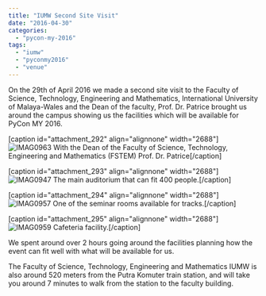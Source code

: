 ```yaml
---
title: "IUMW Second Site Visit"
date: "2016-04-30"
categories: 
  - "pycon-my-2016"
tags: 
  - "iumw"
  - "pyconmy2016"
  - "venue"
---
```


On the 29th of April 2016 we made a second site visit to the Faculty of Science, Technology, Engineering and Mathematics, International University of Malaya-Wales and the Dean of the faculty, Prof. Dr. Patrice brought us around the campus showing us the facilities which will be available for PyCon MY 2016.

\[caption id="attachment\_292" align="alignnone" width="2688"\]![IMAG0963](images/imag0963.jpg) With the Dean of the Faculty of Science, Technology, Engineering and Mathematics (FSTEM) Prof. Dr. Patrice\[/caption\]

\[caption id="attachment\_293" align="alignnone" width="2688"\]![IMAG0947](images/imag0947.jpg) The main auditorium that can fit 400 people.\[/caption\]

\[caption id="attachment\_294" align="alignnone" width="2688"\]![IMAG0957](images/imag0957.jpg) One of the seminar rooms available for tracks.\[/caption\]

\[caption id="attachment\_295" align="alignnone" width="2688"\]![IMAG0959](images/imag0959.jpg) Cafeteria facility.\[/caption\]

We spent around over 2 hours going around the facilities planning how the event can fit well with what will be available for us.

The Faculty of Science, Technology, Engineering and Mathematics IUMW is also around 520 meters from the Putra Komuter train station, and will take you around 7 minutes to walk from the station to the faculty building.
